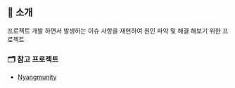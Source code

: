 ## 📑 소개
프로젝트 개발 하면서 발생하는 이슈 사항을 재현하여 원인 파악 및 해결 해보기 위한 프로젝트

### 🗂 참고 프로젝트
- [Nyangmunity](https://github.com/ppusda/NyangMunity)
